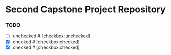 # Second Capstone Project Repository

### TODO


* [ ] unchecked # [checkbox:unchecked]
* [x] checked   # [checkbox:checked]
* [X] checked   # [checkbox:checked]
